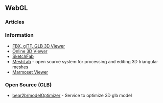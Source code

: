 ## WebGL


### Articles



### Information
- [FBX, glTF, GLB 3D Viewer](https://overbits.herokuapp.com/fbxgltf/)
- [Online 3D Viewer](http://3dviewer.net/)
- [SketchFab](https://sketchfab.com/)
- [MeshLab](https://www.meshlab.net/) - open source system for processing and editing 3D triangular meshes
- [Marmoset Viewer](https://marmoset.co/toolbag/viewer/)



### Open Source (GLB)
- [bear2b/modelOptimizer](https://github.com/bear2b/modelOptimizer) - Service to optimize 3D glb model
